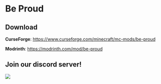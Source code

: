 # Be Proud


## Download
**CurseForge**: https://www.curseforge.com/minecraft/mc-mods/be-proud

**Modrinth**: https://modrinth.com/mod/be-proud

## Join our discord server!
<a href="https://discord.gg/TbEHCGu3kp">
<img src="https://discordapp.com/api/guilds/1124104201287504004/embed.png?style=banner2&amp;v=2">
</a>